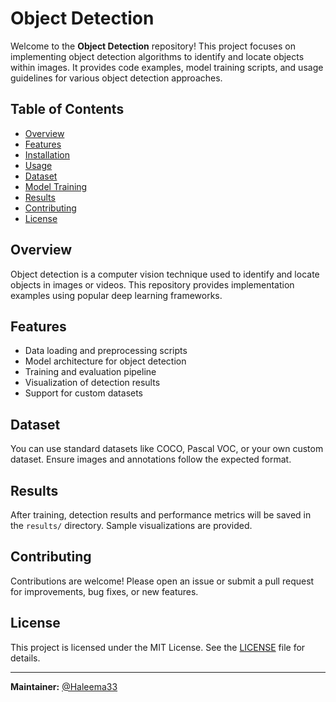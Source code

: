 # Object Detection

Welcome to the **Object Detection** repository! This project focuses on implementing object detection algorithms to identify and locate objects within images. It provides code examples, model training scripts, and usage guidelines for various object detection approaches.

## Table of Contents

- [Overview](#overview)
- [Features](#features)
- [Installation](#installation)
- [Usage](#usage)
- [Dataset](#dataset)
- [Model Training](#model-training)
- [Results](#results)
- [Contributing](#contributing)
- [License](#license)

## Overview

Object detection is a computer vision technique used to identify and locate objects in images or videos. This repository provides implementation examples using popular deep learning frameworks.

## Features

- Data loading and preprocessing scripts
- Model architecture for object detection
- Training and evaluation pipeline
- Visualization of detection results
- Support for custom datasets


## Dataset

You can use standard datasets like COCO, Pascal VOC, or your own custom dataset. Ensure images and annotations follow the expected format.

## Results

After training, detection results and performance metrics will be saved in the `results/` directory. Sample visualizations are provided.

## Contributing

Contributions are welcome! Please open an issue or submit a pull request for improvements, bug fixes, or new features.

## License

This project is licensed under the MIT License. See the [LICENSE](LICENSE) file for details.

---

**Maintainer:** [@Haleema33](https://github.com/Haleema33)
